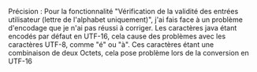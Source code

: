 Précision : 
Pour la fonctionnalité "Vérification de la validité des entrées utilisateur (lettre de l'alphabet uniquement)", j'ai fais face à un problème d'encodage que je n'ai pas réussi à corriger. 
Les caractères java étant encodés par défaut en UTF-16, cela cause des problèmes avec les caractères UTF-8, comme "é" ou "à". Ces caractères étant une combinaison de deux Octets, cela pose problème lors de la conversion en UTF-16